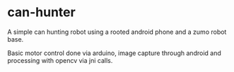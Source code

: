 can-hunter
==========

A simple can hunting robot using a rooted android phone and a zumo robot base.

Basic motor control done via arduino, image capture through android and processing
with opencv via jni calls.
